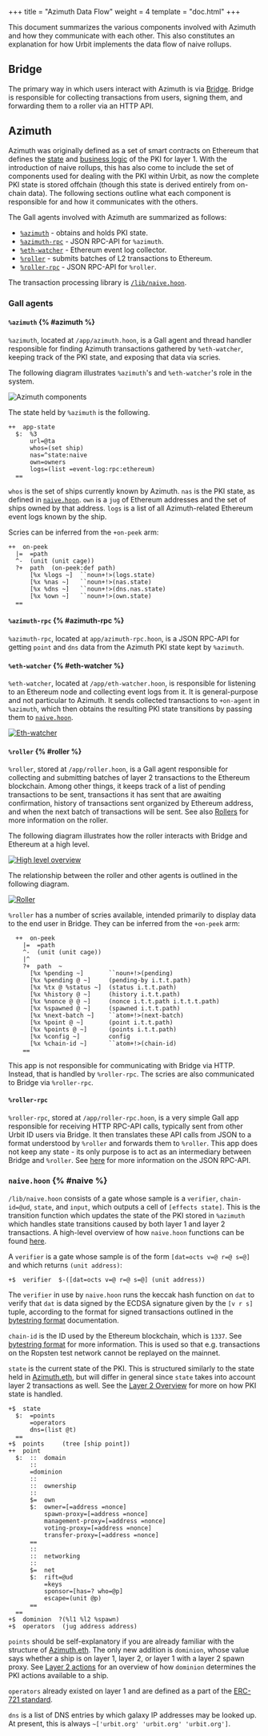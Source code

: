 +++
title = "Azimuth Data Flow"
weight = 4
template = "doc.html"
+++

This document summarizes the various components involved with Azimuth and
how they communicate with each other. This also constitutes an explanation for
how Urbit implements the data flow of naive rollups.

## Bridge

The primary way in which users interact with Azimuth is via
[Bridge](https://bridge.urbit.org). Bridge is responsible for collecting
transactions from users, signing them, and forwarding them to a roller via an
HTTP API.

## Azimuth

Azimuth was originally defined as a set of smart contracts on Ethereum that
defines the [state](/docs/azimuth/azimuth-eth) and [business
logic](/docs/azimuth/ecliptic) of the PKI for layer 1. With the introduction of
naive rollups, this has also come to include the set of components used for
dealing with the PKI within Urbit, as now the complete PKI state is stored
offchain (though this state is derived entirely from on-chain data). The
following sections outline what each component is responsible for and how it
communicates with the others.

The Gall agents involved with Azimuth are summarized as follows:

- [`%azimuth`](#azimuth) - obtains and holds PKI state.
- [`%azimuth-rpc`](#azimuth-rpc) - JSON RPC-API for `%azimuth`.
- [`%eth-watcher`](#eth-watcher) - Ethereum event log collector.
- [`%roller`](#roller) - submits batches of L2 transactions to Ethereum.
- [`%roller-rpc`](#roller-rpc) - JSON RPC-API for `%roller`.

The transaction processing library is [`/lib/naive.hoon`](#naive).

### Gall agents

#### `%azimuth` {% #azimuth %}

`%azimuth`, located at `/app/azimuth.hoon`, is a Gall agent and thread handler
responsible for finding Azimuth transactions gathered by `%eth-watcher`,
keeping track of the PKI state, and exposing that data via scries.

The following diagram illustrates `%azimuth`'s and `%eth-watcher`'s role in the system.

![Azimuth components](https://media.urbit.org/docs/layer2/l2-azimuth-azimuth.svg)

The state held by `%azimuth` is the following.

```hoon
++  app-state
  $:  %3
      url=@ta
      whos=(set ship)
      nas=^state:naive
      own=owners
      logs=(list =event-log:rpc:ethereum)
  ==
```

`whos` is the set of ships currently known by Azimuth. `nas` is the PKI state,
as defined in [`naive.hoon`](#naive). `own` is a `jug` of Ethereum addresses and
the set of ships owned by that address. `logs` is a list of all Azimuth-related
Ethereum event logs known by the ship.

Scries can be inferred from the `+on-peek` arm:

```hoon
++  on-peek
  |=  =path
  ^-  (unit (unit cage))
  ?+  path  (on-peek:def path)
      [%x %logs ~]  ``noun+!>(logs.state)
      [%x %nas ~]   ``noun+!>(nas.state)
      [%x %dns ~]   ``noun+!>(dns.nas.state)
      [%x %own ~]   ``noun+!>(own.state)
  ==
```

#### `%azimuth-rpc` {% #azimuth-rpc %}

`%azimuth-rpc`, located at `app/azimuth-rpc.hoon`, is a JSON RPC-API for getting
`point` and `dns` data from the Azimuth PKI state kept by `%azimuth`.

#### `%eth-watcher` {% #eth-watcher %}

`%eth-watcher`, located at `/app/eth-watcher.hoon`, is responsible for listening
to an Ethereum node and collecting event logs from it. It is general-purpose and
not particular to Azimuth. It sends collected transactions to `+on-agent` in
`%azimuth`, which then obtains the resulting PKI state transitions by passing them to
[`naive.hoon`](#naive).

[![Eth-watcher](https://media.urbit.org/docs/layer2/roller-agents.png)](https://media.urbit.org/docs/layer2/roller-agents.png)

#### `%roller` {% #roller %}

`%roller`, stored at `/app/roller.hoon`, is a Gall agent responsible for
collecting and submitting batches of layer 2 transactions to the Ethereum
blockchain. Among other things, it keeps
track of a list of pending transactions to be sent, transactions it has sent
that are awaiting confirmation, history of transactions sent organized by
Ethereum address, and when the next batch of transactions will be sent. See also
[Rollers](/docs/azimuth/l2/roller) for more information on the roller.

The following diagram illustrates how the roller interacts with Bridge and
Ethereum at a high level.

[![High level overview](https://media.urbit.org/docs/layer2/l2-high.png)](https://media.urbit.org/docs/layer2/l2-high.png)

The relationship between the roller and other agents is outlined in the
following diagram.

[![Roller](https://media.urbit.org/docs/layer2/roller-agents.png)](https://media.urbit.org/docs/layer2/roller-agents.png)

`%roller` has a number of scries available, intended primarily to
display data to the end user in Bridge. They can be inferred from the `+on-peek`
arm:

```hoon
  ++  on-peek
    |=  =path
    ^-  (unit (unit cage))
    |^
    ?+  path  ~
      [%x %pending ~]       ``noun+!>(pending)
      [%x %pending @ ~]     (pending-by i.t.t.path)
      [%x %tx @ %status ~]  (status i.t.t.path)
      [%x %history @ ~]     (history i.t.t.path)
      [%x %nonce @ @ ~]     (nonce i.t.t.path i.t.t.t.path)
      [%x %spawned @ ~]     (spawned i.t.t.path)
      [%x %next-batch ~]    ``atom+!>(next-batch)
      [%x %point @ ~]       (point i.t.t.path)
      [%x %points @ ~]      (points i.t.t.path)
      [%x %config ~]        config
      [%x %chain-id ~]      ``atom+!>(chain-id)
    ==
```

This app is not responsible for communicating with Bridge via HTTP. Instead, that is
handled by `%roller-rpc`. The scries are also communicated to Bridge via
`%roller-rpc`.

#### `%roller-rpc`

`%roller-rpc`, stored at `/app/roller-rpc.hoon`, is a very simple Gall app responsible for receiving HTTP RPC-API
calls, typically sent from other Urbit ID users via Bridge. It then translates
these API calls from JSON to a format understood by `%roller` and
forwards them to `%roller`. This app
does not keep any state - its only purpose is to act as an intermediary between
Bridge and `%roller`. See [here](/docs/azimuth/l2/layer2-api) for more
information on the JSON RPC-API.

### `naive.hoon` {% #naive %}

`/lib/naive.hoon` consists of a gate whose sample is a `verifier`, `chain-id=@ud`,
`state`, and `input`, which outputs a cell of `[effects state]`. This is the
transition function which updates the state of the PKI stored in `%azimuth`
which handles state transitions caused by both layer 1 and layer 2 transactions.
A high-level overview of how `naive.hoon` functions can be found
[here](/docs/azimuth/l2/layer2#layer-2).

A `verifier` is a gate whose sample is of the form `[dat=octs v=@ r=@ s=@]` and
which returns `(unit address)`:

```hoon
+$  verifier  $-([dat=octs v=@ r=@ s=@] (unit address))
```

The `verifier` in use by `naive.hoon` runs the keccak hash function on `dat` to
verify that `dat` is data signed by the ECDSA signature given by the `[v r s]`
tuple, according to the format for signed transactions outlined in the
[bytestring format](/docs/azimuth/l2/bytestring) documentation.

`chain-id` is the ID used by the Ethereum blockchain, which is `1337`. See [bytestring
format](/docs/azimuth/l2/bytestring) for more information. This is used so that
e.g. transactions on the Ropsten test network cannot be replayed on the mainnet.

`state` is the current state of the PKI. This is structured similarly to the
state held in [Azimuth.eth](/docs/azimuth/azimuth-eth), but will differ in
general since `state` takes into account layer 2 transactions as well. See the
[Layer 2 Overview](/docs/azimuth/l2/layer2#state) for more on how PKI state is handled.

```hoon
+$  state
  $:  =points
      =operators
      dns=(list @t)
  ==
+$  points     (tree [ship point])
++  point
  $:  ::  domain
      ::
      =dominion
      ::
      ::  ownership
      ::
      $=  own
      $:  owner=[=address =nonce]
          spawn-proxy=[=address =nonce]
          management-proxy=[=address =nonce]
          voting-proxy=[=address =nonce]
          transfer-proxy=[=address =nonce]
      ==
      ::
      ::  networking
      ::
      $=  net
      $:  rift=@ud
          =keys
          sponsor=[has=? who=@p]
          escape=(unit @p)
      ==
  ==
+$  dominion  ?(%l1 %l2 %spawn)
+$  operators  (jug address address)
```

`points` should be self-explanatory if you are already familiar with the
structure of [Azimuth.eth](/docs/azimuth/azimuth-eth). The only new addition is
`dominion`, whose value says
whether a ship is on layer 1, layer 2, or layer 1 with a layer 2 spawn proxy.
See [Layer 2 actions](/docs/azimuth/l2/l2-actions) for an overview of how
`dominion` determines the PKI actions available to a ship.

`operators` already existed on layer 1 and are defined as a part of the [ERC-721
standard](https://eips.ethereum.org/EIPS/eip-721).

`dns` is a list of DNS entries by which galaxy IP addresses may be looked up. At
present, this is always `~['urbit.org' 'urbit.org' 'urbit.org']`.
